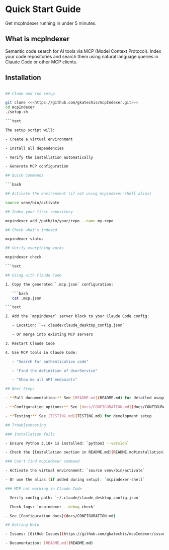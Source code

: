 # Quick Start Guide

Get mcpIndexer running in under 5 minutes.

## What is mcpIndexer

Semantic code search for AI tools via MCP (Model Context Protocol). Index your code repositories and search them using natural language queries in Claude Code or other MCP clients.

## Installation

```bash

## Clone and run setup

git clone <<<https://github.com/gkatechis/mcpIndexer.git>>>
cd mcpIndexer
./setup.sh

```text

The setup script will:

- Create a virtual environment

- Install all dependencies

- Verify the installation automatically

- Generate MCP configuration

## Quick Commands

```bash

## Activate the environment (if not using mcpindexer-shell alias)

source venv/bin/activate

## Index your first repository

mcpindexer add /path/to/your/repo --name my-repo

## Check what's indexed

mcpindexer status

## Verify everything works

mcpindexer check

```text

## Using with Claude Code

1. Copy the generated `.mcp.json` configuration:

   ```bash
   cat .mcp.json

```text

2. Add the `mcpindexer` server block to your Claude Code config:

   - Location: `~/.claude/claude_desktop_config.json`

   - Or merge into existing MCP servers

3. Restart Claude Code

4. Use MCP tools in Claude Code:

   - "Search for authentication code"

   - "Find the definition of UserService"

   - "Show me all API endpoints"

## Next Steps

- **Full documentation:** See [README.md](README.md) for detailed usage

- **Configuration options:** See [docs/CONFIGURATION.md](docs/CONFIGURATION.md)

- **Testing:** See [TESTING.md](TESTING.md) for development setup

## Troubleshooting

### Installation fails

- Ensure Python 3.10+ is installed: `python3 --version`

- Check the [Installation section in README.md](README.md#installation)

### Can't find mcpindexer command

- Activate the virtual environment: `source venv/bin/activate`

- Or use the alias (if added during setup): `mcpindexer-shell`

### MCP not working in Claude Code

- Verify config path: `~/.claude/claude_desktop_config.json`

- Check logs: `mcpindexer --debug check`

- See [Configuration docs](docs/CONFIGURATION.md)

## Getting Help

- Issues: [GitHub Issues](https://github.com/gkatechis/mcpIndexer/issues)

- Documentation: [README.md](README.md)
